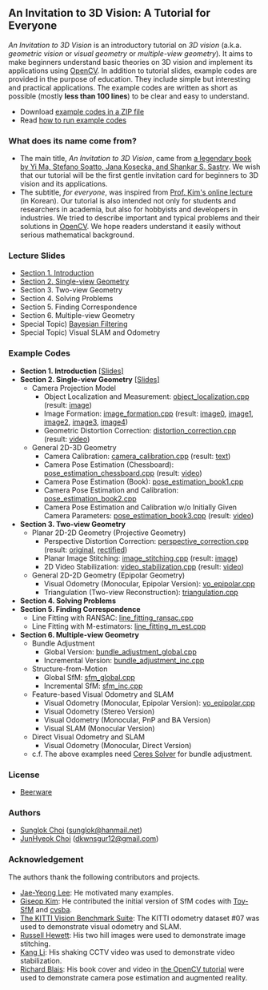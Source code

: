 ## An Invitation to 3D Vision: A Tutorial for Everyone
_An Invitation to 3D Vision_ is an introductory tutorial on _3D vision_ (a.k.a. _geometric vision_ or _visual geometry_ or _multiple-view geometry_).
It aims to make beginners understand basic theories on 3D vision and implement its applications using [OpenCV][].
In addition to tutorial slides, example codes are provided in the purpose of education. They include simple but interesting and practical applications. The example codes are written as short as possible (mostly __less than 100 lines__) to be clear and easy to understand.

* Download [example codes in a ZIP file](https://github.com/sunglok/3dv_tutorial/archive/master.zip)
* Read [how to run example codes](https://github.com/sunglok/3dv_tutorial/blob/master/HOWTO_RUN.md)

### What does its name come from?
* The main title, _An Invitation to 3D Vision_, came from [a legendary book by Yi Ma, Stefano Soatto, Jana Kosecka, and Shankar S. Sastry](http://vision.ucla.edu/MASKS/). We wish that our tutorial will be the first gentle invitation card for beginners to 3D vision and its applications.
* The subtitle, _for everyone_, was inspired from [Prof. Kim's online lecture](https://hunkim.github.io/ml/) (in Korean). Our tutorial is also intended not only for students and researchers in academia, but also for hobbyists and developers in industries. We tried to describe important and typical problems and their solutions in [OpenCV][]. We hope readers understand it easily without serious mathematical background.

### Lecture Slides
* [Section 1. Introduction](https://github.com/sunglok/3dv_tutorial/blob/master/slides/01_introduction.pdf)
* [Section 2. Single-view Geometry](https://github.com/sunglok/3dv_tutorial/blob/master/slides/01_introduction.pdf)
* Section 3. Two-view Geometry
* Section 4. Solving Problems
* Section 5. Finding Correspondence
* Section 6. Multiple-view Geometry
* Special Topic) [Bayesian Filtering](https://github.com/mint-lab/filtering_tutorial)
* Special Topic) Visual SLAM and Odometry

### Example Codes
* **Section 1. Introduction** [[Slides]](https://github.com/sunglok/3dv_tutorial/blob/master/slides/01_introduction.pdf)
* **Section 2. Single-view Geometry** [[Slides]](https://github.com/sunglok/3dv_tutorial/blob/master/slides/01_introduction.pdf)
  * Camera Projection Model
    * Object Localization and Measurement: [object_localization.cpp][] (result: [image](https://drive.google.com/open?id=10Lche-1HHazDeohXEQK443ruDTAmIO4E))
    * Image Formation: [image_formation.cpp][] (result: [image0](https://drive.google.com/file/d/0B_iOV9kV0whLY2luc05jZGlkZ2s/view), [image1](https://drive.google.com/file/d/0B_iOV9kV0whLS3M4S09ZZHpjTkU/view), [image2](https://drive.google.com/file/d/0B_iOV9kV0whLV2dLZHd0MmVkd28/view), [image3](https://drive.google.com/file/d/0B_iOV9kV0whLS1ZBR25WekpMYjA/view), [image4](https://drive.google.com/file/d/0B_iOV9kV0whLYVB0dm9Fc0dvRzQ/view))
    * Geometric Distortion Correction: [distortion_correction.cpp][] (result: [video](https://www.youtube.com/watch?v=HKetupWh4V8))
  * General 2D-3D Geometry
    * Camera Calibration: [camera_calibration.cpp][] (result: [text](https://drive.google.com/file/d/0B_iOV9kV0whLZ0pDbWdXNWRrZ00/view))
    * Camera Pose Estimation (Chessboard): [pose_estimation_chessboard.cpp][] (result: [video](https://www.youtube.com/watch?v=4nA1OQGL-ig))
    * Camera Pose Estimation (Book): [pose_estimation_book1.cpp][]
    * Camera Pose Estimation and Calibration: [pose_estimation_book2.cpp][]
    * Camera Pose Estimation and Calibration w/o Initially Given Camera Parameters: [pose_estimation_book3.cpp][] (result: [video](https://www.youtube.com/watch?v=GYp4h0yyB3Y))
* **Section 3. Two-view Geometry**
  * Planar 2D-2D Geometry (Projective Geometry)
    * Perspective Distortion Correction: [perspective_correction.cpp][] (result: [original](https://drive.google.com/file/d/0B_iOV9kV0whLVlFpeFBzYWVadlk/view), [rectified](https://drive.google.com/file/d/0B_iOV9kV0whLMi1UTjN5QXhnWFk/view))
    * Planar Image Stitching: [image_stitching.cpp][] (result: [image](https://drive.google.com/file/d/0B_iOV9kV0whLOEQzVmhGUGVEaW8/view))
    * 2D Video Stabilization: [video_stabilization.cpp][] (result: [video](https://www.youtube.com/watch?v=be_dzYicEzI))
  * General 2D-2D Geometry (Epipolar Geometry)
    * Visual Odometry (Monocular, Epipolar Version): [vo_epipolar.cpp][]
    * Triangulation (Two-view Reconstruction): [triangulation.cpp][]
* **Section 4. Solving Problems**
* **Section 5. Finding Correspondence**
  * Line Fitting with RANSAC: [line_fitting_ransac.cpp][]
  * Line Fitting with M-estimators: [line_fitting_m_est.cpp][]
* **Section 6. Multiple-view Geometry**
  * Bundle Adjustment
    * Global Version: [bundle_adjustment_global.cpp][]
    * Incremental Version: [bundle_adjustment_inc.cpp][]
  * Structure-from-Motion
    * Global SfM: [sfm_global.cpp][]
    * Incremental SfM: [sfm_inc.cpp][]
  * Feature-based Visual Odometry and SLAM
    * Visual Odometry (Monocular, Epipolar Version): [vo_epipolar.cpp][]
    * Visual Odometry (Stereo Version)
    * Visual Odometry (Monocular, PnP and BA Version)
    * Visual SLAM (Monocular Version)
  * Direct Visual Odometry and SLAM
    * Visual Odometry (Monocular, Direct Version)
  * c.f. The above examples need [Ceres Solver][] for bundle adjustment.



### License
* [Beerware](http://en.wikipedia.org/wiki/Beerware)



### Authors
* [Sunglok Choi](http://sites.google.com/site/sunglok/) (sunglok@hanmail.net)
* [JunHyeok Choi](https://mint-lab.github.io/members/) (dkwnsgur12@gmail.com)



### Acknowledgement
The authors thank the following contributors and projects.

* [Jae-Yeong Lee](https://sites.google.com/site/roricljy/): He motivated many examples.
* [Giseop Kim](https://sites.google.com/view/giseopkim): He contributed the initial version of SfM codes with [Toy-SfM](https://github.com/royshil/SfM-Toy-Library) and [cvsba](https://www.uco.es/investiga/grupos/ava/node/39).
* [The KITTI Vision Benchmark Suite](http://www.cvlibs.net/datasets/kitti/): The KITTI odometry dataset #07 was used to demonstrate visual odometry and SLAM.
* [Russell Hewett](https://courses.engr.illinois.edu/cs498dh3/fa2013/projects/stitching/ComputationalPhotograph_ProjectStitching.html): His two hill images were used to demonstrate image stitching.
* [Kang Li](http://www.cs.cmu.edu/~kangli/code/Image_Stabilizer.html): His shaking CCTV video was used to demonstrate video stabilization.
* [Richard Blais](http://www.richardblais.net/): His book cover and video in [the OpenCV tutorial](http://docs.opencv.org/3.1.0/dc/d16/tutorial_akaze_tracking.html) were used to demonstrate camera pose estimation and augmented reality.

[OpenCV]: http://opencv.org/
[Ceres Solver]: http://ceres-solver.org/

[object_localization.cpp]: https://github.com/sunglok/3dv_tutorial/blob/master/examples/object_localization.cpp
[image_formation.cpp]: https://github.com/sunglok/3dv_tutorial/blob/master/examples/image_formation.cpp
[distortion_correction.cpp]: https://github.com/sunglok/3dv_tutorial/blob/master/examples/distortion_correction.cpp
[camera_calibration.cpp]: https://github.com/sunglok/3dv_tutorial/blob/master/examples/camera_calibration.cpp
[pose_estimation_chessboard.cpp]: https://github.com/sunglok/3dv_tutorial/blob/master/examples/pose_estimation_chessboard.cpp
[pose_estimation_book1.cpp]: https://github.com/sunglok/3dv_tutorial/blob/master/examples/pose_estimation_book1.cpp
[pose_estimation_book2.cpp]: https://github.com/sunglok/3dv_tutorial/blob/master/examples/pose_estimation_book2.cpp
[pose_estimation_book3.cpp]: https://github.com/sunglok/3dv_tutorial/blob/master/examples/pose_estimation_book3.cpp
[perspective_correction.cpp]: https://github.com/sunglok/3dv_tutorial/blob/master/examples/perspective_correction.cpp
[image_stitching.cpp]: https://github.com/sunglok/3dv_tutorial/blob/master/examples/image_stitching.cpp
[video_stabilization.cpp]: https://github.com/sunglok/3dv_tutorial/blob/master/examples/video_stabilization.cpp
[vo_epipolar.cpp]: https://github.com/sunglok/3dv_tutorial/blob/master/examples/vo_epipolar.cpp
[triangulation.cpp]: https://github.com/sunglok/3dv_tutorial/blob/master/examples/triangulation.cpp
[bundle_adjustment_global.cpp]: https://github.com/sunglok/3dv_tutorial/blob/master/examples/bundle_adjustment_global.cpp
[bundle_adjustment_inc.cpp]: https://github.com/sunglok/3dv_tutorial/blob/master/examples/bundle_adjustment_inc.cpp
[sfm_global.cpp]: https://github.com/sunglok/3dv_tutorial/blob/master/examples/sfm_global.cpp
[sfm_inc.cpp]: https://github.com/sunglok/3dv_tutorial/blob/master/examples/sfm_inc.cpp
[line_fitting_ransac.cpp]: https://github.com/sunglok/3dv_tutorial/blob/master/examples/line_fitting_ransac.cpp
[line_fitting_m_est.cpp]: https://github.com/sunglok/3dv_tutorial/blob/master/examples/line_fitting_m_est.cpp
